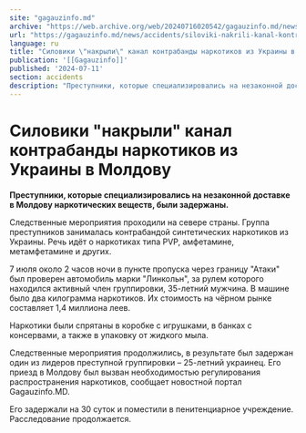 ```yaml
---
site: "gagauzinfo.md"
archive: "https://web.archive.org/web/20240716020542/gagauzinfo.md/news/accidents/siloviki-nakrili-kanal-kontrabandi-narkotikov-iz-ukraini-v-moldovu"
url: "https://gagauzinfo.md/news/accidents/siloviki-nakrili-kanal-kontrabandi-narkotikov-iz-ukraini-v-moldovu"
language: ru
title: "Силовики \"накрыли\" канал контрабанды наркотиков из Украины в Молдову"
publication: '[[Gagauzinfo]]'
published: '2024-07-11'
section: accidents
description: "Преступники, которые специализировались на незаконной доставке в Молдову наркотических веществ, были задержаны."
---
```


# Силовики "накрыли" канал контрабанды наркотиков из Украины в Молдову

**Преступники, которые специализировались на незаконной доставке в Молдову наркотических веществ, были задержаны.**

Следственные мероприятия проходили на севере страны. Группа преступников занималась контрабандой синтетических наркотиков из Украины. Речь идёт о наркотиках типа PVP, амфетамине, метамфетамине и других.

7 июля около 2 часов ночи в пункте пропуска через границу "Атаки" был проверен автомобиль марки "Линкольн", за рулем которого находился активный член группировки, 35-летний мужчина. В машине было два килограмма наркотиков. Их стоимость на чёрном рынке составляет 1,4 миллиона леев.

Наркотики были спрятаны в коробке с игрушками, в банках с консервами, а также в упаковку от жидкого мыла.

Следственные мероприятия продолжились, в результате был задержан один из лидеров преступной группировки – 25-летний украинец. Его приезд в Молдову был вызван необходимостью регулирования распространения наркотиков, сообщает новостной портал Gagauzinfo.MD.

Его задержали на 30 суток и поместили в пенитенциарное учреждение. Расследование продолжается.